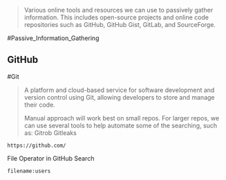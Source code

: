 > Various online tools and resources we can use to passively gather information. 
> This includes open-source projects and online code repositories such as GitHub, GitHub Gist, GitLab, and SourceForge.


#Passive_Information_Gathering 

## GitHub
#Git
> A platform and cloud-based service for software development and version control using Git, allowing developers to store and manage their code.
> 
> Manual approach will work best on small repos. 
> For larger repos, we can use several tools to help automate some of the searching, such as:
> 	Gitrob
> 	Gitleaks

```
https://github.com/
```

File Operator in GitHub Search
```
filename:users
```
